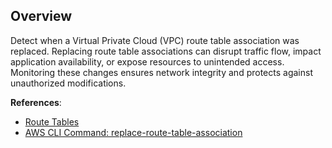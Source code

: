 ## Overview

Detect when a Virtual Private Cloud (VPC) route table association was replaced. Replacing route table associations can disrupt traffic flow, impact application availability, or expose resources to unintended access. Monitoring these changes ensures network integrity and protects against unauthorized modifications.

**References**:
- [Route Tables](https://docs.aws.amazon.com/vpc/latest/userguide/VPC_Route_Tables.html)
- [AWS CLI Command: replace-route-table-association](https://docs.aws.amazon.com/cli/latest/reference/ec2/replace-route-table-association.html)
